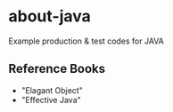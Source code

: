 # about-java

Example production & test codes for JAVA

## Reference Books

* "Elagant Object"
* "Effective Java"
